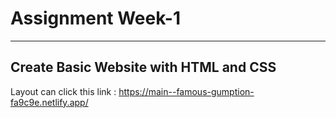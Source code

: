 # Assignment Week-1
---
## Create Basic Website with HTML and CSS

Layout can click this link : https://main--famous-gumption-fa9c9e.netlify.app/
